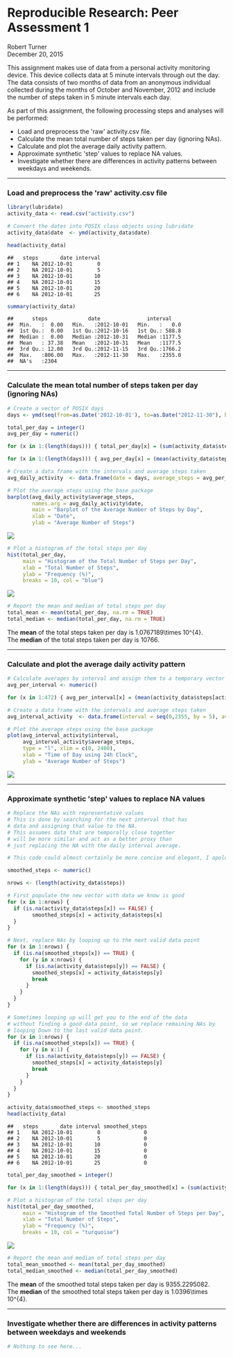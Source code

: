 # Reproducible Research: Peer Assessment 1
Robert Turner  
December 20, 2015  

This assignment makes use of data from a personal activity monitoring device. This device collects data at 5 minute intervals through out the day. The data consists of two months of data from an anonymous individual collected during the months of October and November, 2012 and include the number of steps taken in 5 minute intervals each day.

As part of this assignment, the following processing steps and analyses will be performed:

* Load and preprocess the 'raw' activity.csv file. 
* Calculate the mean total number of steps taken per day (ignoring NAs). 
* Calculate and plot the average daily activity pattern. 
* Approximate synthetic 'step' values to replace NA values. 
* Investigate whether there are differences in activity patterns between weekdays and weekends.  

***
### Load and preprocess the 'raw' activity.csv file

```r
library(lubridate)
activity_data <- read.csv("activity.csv")

# Convert the dates into POSIX class objects using lubridate
activity_data$date  <- ymd(activity_data$date)

head(activity_data)
```

```
##   steps       date interval
## 1    NA 2012-10-01        0
## 2    NA 2012-10-01        5
## 3    NA 2012-10-01       10
## 4    NA 2012-10-01       15
## 5    NA 2012-10-01       20
## 6    NA 2012-10-01       25
```

```r
summary(activity_data)
```

```
##      steps             date               interval     
##  Min.   :  0.00   Min.   :2012-10-01   Min.   :   0.0  
##  1st Qu.:  0.00   1st Qu.:2012-10-16   1st Qu.: 588.8  
##  Median :  0.00   Median :2012-10-31   Median :1177.5  
##  Mean   : 37.38   Mean   :2012-10-31   Mean   :1177.5  
##  3rd Qu.: 12.00   3rd Qu.:2012-11-15   3rd Qu.:1766.2  
##  Max.   :806.00   Max.   :2012-11-30   Max.   :2355.0  
##  NA's   :2304
```

***
### Calculate the mean total number of steps taken per day (ignoring NAs)

```r
# Create a vector of POSIX days
days <- ymd(seq(from=as.Date('2012-10-01'), to=as.Date("2012-11-30"), by='days' ))

total_per_day = integer()
avg_per_day = numeric()

for (x in 1:(length(days))) { total_per_day[x] = (sum(activity_data$steps[activity_data$date == days[x]], rm.na = T)) }

for (x in 1:(length(days))) { avg_per_day[x] = (mean(activity_data$steps[activity_data$date == days[x]], rm.na = T)) }

# Create a data frame with the intervals and average steps taken
avg_daily_activity  <- data.frame(date = days, average_steps = avg_per_day, total_steps = total_per_day)

# Plot the average steps using the base package
barplot(avg_daily_activity$average_steps,
        names.arg = avg_daily_activity$date,
        main = "Barplot of the Average Number of Steps by Day",
        xlab = "Date",
        ylab = "Average Number of Steps")
```

![](Peer_assessment_1_files/figure-html/unnamed-chunk-2-1.png) 

```r
# Plot a histogram of the total steps per day
hist(total_per_day, 
     main = "Histogram of the Total Number of Steps per Day",
     xlab = "Total Number of Steps",
     ylab = "Frequency (%)",
     breaks = 10, col = "blue")
```

![](Peer_assessment_1_files/figure-html/unnamed-chunk-2-2.png) 

```r
# Report the mean and median of total steps per day
total_mean <- mean(total_per_day, na.rm = TRUE)
total_median <- median(total_per_day, na.rm = TRUE)
```
The **mean** of the total steps taken per day is 1.0767189\times 10^{4}.  
The **median** of the total steps taken per day is 10766.  

***
### Calculate and plot the average daily activity pattern

```r
# Calculate averages by interval and assign them to a temporary vector
avg_per_interval <- numeric()

for (x in 1:472) { avg_per_interval[x] = (mean(activity_data$steps[activity_data$interval == ((x-1)*5)], na.rm = T)) }

# Create a data frame with the intervals and average steps taken
avg_interval_activity  <- data.frame(interval = seq(0,2355, by = 5), average_steps = avg_per_interval)

# Plot the average steps using the base package
plot(avg_interval_activity$interval, 
     avg_interval_activity$average_steps, 
     type = "l", xlim = c(0, 2400),
     xlab = "Time of Day using 24h Clock",
     ylab = "Average Number of Steps")
```

![](Peer_assessment_1_files/figure-html/unnamed-chunk-3-1.png) 

***
### Approximate synthetic 'step' values to replace NA values

```r
# Replace the NAs with representative values
# This is done by searching for the next interval that has
# data and assigning that value to the NA.
# This assumes data that are temporally close together
# will be more similar and act as a better proxy than
# just replacing the NA with the daily interval average.

# This code could almost certainly be more concise and elegant, I apologize.

smoothed_steps <- numeric()

nrows <- (length(activity_data$steps))

# First populate the new vector with data we know is good
for (x in 1:nrows) {
  if (is.na(activity_data$steps[x]) == FALSE) {
        smoothed_steps[x] = activity_data$steps[x]
  } 
}

# Next, replace NAs by looping up to the next valid data point
for (x in 1:nrows) {
  if (is.na(smoothed_steps[x]) == TRUE) {
    for (y in x:nrows) {
      if (is.na(activity_data$steps[y]) == FALSE) {
        smoothed_steps[x] = activity_data$steps[y]
        break
      }
    }
  }
}

# Sometimes looping up will get you to the end of the data
# without finding a good data point, so we replace remaining NAs by 
# looping Down to the last valid data point.  
for (x in 1:nrows) {
  if (is.na(smoothed_steps[x]) == TRUE) {
    for (y in x:1) {
      if (is.na(activity_data$steps[y]) == FALSE) {
        smoothed_steps[x] = activity_data$steps[y]
        break
      }
    }
  }
}

activity_data$smoothed_steps <- smoothed_steps
head(activity_data)
```

```
##   steps       date interval smoothed_steps
## 1    NA 2012-10-01        0              0
## 2    NA 2012-10-01        5              0
## 3    NA 2012-10-01       10              0
## 4    NA 2012-10-01       15              0
## 5    NA 2012-10-01       20              0
## 6    NA 2012-10-01       25              0
```

```r
total_per_day_smoothed = integer()

for (x in 1:(length(days))) { total_per_day_smoothed[x] = (sum(activity_data$smoothed_steps[activity_data$date == days[x]], rm.na = T)) }

# Plot a histogram of the total steps per day
hist(total_per_day_smoothed, 
     main = "Histogram of the Smoothed Total Number of Steps per Day",
     xlab = "Total Number of Steps",
     ylab = "Frequency (%)",
     breaks = 10, col = "turquoise")
```

![](Peer_assessment_1_files/figure-html/unnamed-chunk-4-1.png) 

```r
# Report the mean and median of total steps per day
total_mean_smoothed <- mean(total_per_day_smoothed)
total_median_smoothed <- median(total_per_day_smoothed)
```
The **mean** of the smoothed total steps taken per day is 9355.2295082.  
The **median** of the smoothed total steps taken per day is 1.0396\times 10^{4}. 

***
### Investigate whether there are differences in activity patterns between weekdays and weekends

```r
# Nothing to see here...
```
